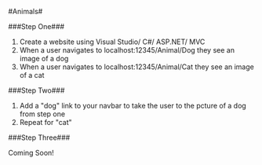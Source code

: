 #Animals#

###Step One###

1. Create a website using Visual Studio/ C#/ ASP.NET/ MVC
1. When a user navigates to localhost:12345/Animal/Dog they see an image of a dog
1. When a user navigates to localhost:12345/Animal/Cat they see an image of a cat 

###Step Two###

1. Add a "dog" link to your navbar to take the user to the  pcture of a dog from step one
1. Repeat for "cat"

###Step Three###

Coming Soon!


